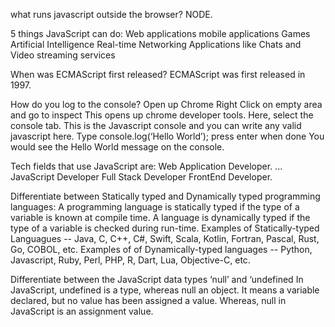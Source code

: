 what runs javascript outside the browser? 
NODE.

5 things JavaScript can do: 
Web applications 
mobile applications 
Games Artificial Intelligence 
Real-time Networking Applications like Chats and 
Video streaming services

When was ECMAScript first released? 
ECMAScript was first released in 1997.

How do you log to the console? 
Open up Chrome Right Click on empty area and go to inspect This opens up chrome developer tools. Here, select the console tab. This is the Javascript console and you can write any valid javascript here. Type console.log(‘Hello World’); press enter when done You would see the Hello World message on the console.

Tech fields that use JavaScript are:
 Web Application Developer. ... JavaScript Developer Full Stack Developer FrontEnd Developer.

Differentiate between Statically typed and Dynamically typed programming languages: 
A programming language is statically typed if the type of a variable is known at compile time. A language is dynamically typed if the type of a variable is checked during run-time. Examples of Statically-typed Languagues -- Java, C, C++, C#, Swift, Scala, Kotlin, Fortran, Pascal, Rust, Go, COBOL, etc. Examples of of Dynamically-typed languages -- Python, Javascript, Ruby, Perl, PHP, R, Dart, Lua, Objective-C, etc.

Differentiate between the JavaScript data types ‘null’ and ‘undefined  In JavaScript, 
undefined is a type, whereas null an object. It means a variable declared, but no value has been assigned a value. Whereas, null in JavaScript is an assignment value.